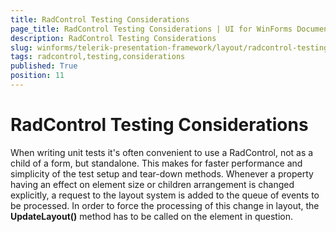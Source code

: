 ```yaml
---
title: RadControl Testing Considerations
page_title: RadControl Testing Considerations | UI for WinForms Documentation
description: RadControl Testing Considerations
slug: winforms/telerik-presentation-framework/layout/radcontrol-testing-considerations
tags: radcontrol,testing,considerations
published: True
position: 11
---
```


# RadControl Testing Considerations

When writing unit tests it's often convenient to use a RadControl, not as a child of a form, but standalone. This makes for faster performance and simplicity of the test setup and tear-down methods. Whenever a property having an effect on element size or children arrangement is changed explicitly, a request to the layout system is added to the queue of events to be processed. In order to force the processing of this change in layout, the __UpdateLayout()__ method has to be called on the element in question.
